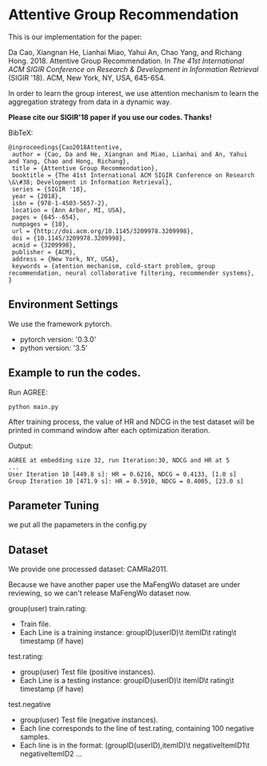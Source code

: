 # Attentive Group Recommendation

This is our implementation for the paper:

Da Cao, Xiangnan He, Lianhai Miao, Yahui An, Chao Yang, and Richang Hong. 2018. Attentive Group Recommendation.  In <em>The 41st International ACM SIGIR Conference on Research &#38; Development in Information Retrieval</em> (SIGIR '18). ACM, New York, NY, USA,  645-654.

In order to learn the group interest, we use attention mechanism to learn the aggregation strategy from data in a dynamic way.

**Please cite our SIGIR'18 paper if you use our codes. Thanks!** 

BibTeX:

```
@inproceedings{Cao2018Attentive,
 author = {Cao, Da and He, Xiangnan and Miao, Lianhai and An, Yahui and Yang, Chao and Hong, Richang},
 title = {Attentive Group Recommendation},
 booktitle = {The 41st International ACM SIGIR Conference on Research \&\#38; Development in Information Retrieval},
 series = {SIGIR '18},
 year = {2018},
 isbn = {978-1-4503-5657-2},
 location = {Ann Arbor, MI, USA},
 pages = {645--654},
 numpages = {10},
 url = {http://doi.acm.org/10.1145/3209978.3209998},
 doi = {10.1145/3209978.3209998},
 acmid = {3209998},
 publisher = {ACM},
 address = {New York, NY, USA},
 keywords = {atention mechanism, cold-start problem, group recommendation, neural collaborative filtering, recommender systems},
}
```

## Environment Settings
We use the framework pytorch. 
- pytorch version:  '0.3.0'
- python version: '3.5'

## Example to run the codes.

Run AGREE:

```
python main.py
```

After training process, the value of HR and NDCG in the test dataset will be printed in command window after each optimization iteration.

Output:

```
AGREE at embedding size 32, run Iteration:30, NDCG and HR at 5
...
User Iteration 10 [449.8 s]: HR = 0.6216, NDCG = 0.4133, [1.0 s]
Group Iteration 10 [471.9 s]: HR = 0.5910, NDCG = 0.4005, [23.0 s]

```


## Parameter Tuning

we put all the papameters in the config.py

## Dataset

We provide one processed dataset: CAMRa2011. 

Because we have another paper use the MaFengWo dataset are under reviewing, so we can't release MaFengWo dataset now.

group(user) train.rating:

* Train file.
* Each Line is a training instance: groupID(userID)\t itemID\t rating\t timestamp (if have)

test.rating:

* group(user) Test file (positive instances).
* Each Line is a testing instance: groupID(userID)\t itemID\t rating\t timestamp (if have)

test.negative

* group(user) Test file (negative instances).
* Each line corresponds to the line of test.rating, containing 100 negative samples.
* Each line is in the format: (groupID(userID),itemID)\t negativeItemID1\t negativeItemID2 ...
